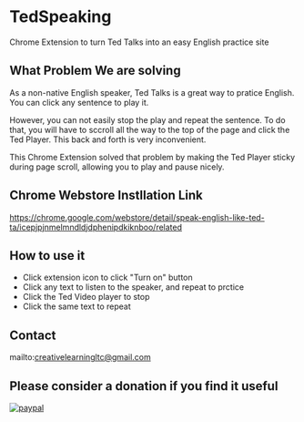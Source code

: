 # TedSpeaking
Chrome Extension to turn Ted Talks into an easy English practice site

## What Problem We are solving

As a non-native English speaker, Ted Talks is a great way to pratice English. You can click any sentence to play it. 

However, you can not easily stop the play and repeat the sentence. To do that, you will have to sccroll all the way to the top of the page and click the Ted Player. This back and forth is very inconvenient. 

This Chrome Extension solved that problem by making the Ted Player sticky during page scroll, allowing you to play and pause nicely.

## Chrome Webstore Instllation Link

https://chrome.google.com/webstore/detail/speak-english-like-ted-ta/icepjpjnmelmndldjdphenipdkiknboo/related

## How to use it

- Click extension icon to click "Turn on" button
- Click any text to listen to the speaker, and repeat to prctice
- Click the Ted Video player to stop
- Click the same text to repeat

## Contact

mailto:creativelearningltc@gmail.com

## Please consider a donation if you find it useful

[![paypal](https://www.paypalobjects.com/en_US/i/btn/btn_donateCC_LG.gif)](creativelearningltc@gmail.com)
